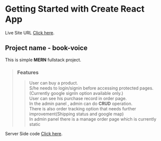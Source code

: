 # Getting Started with Create React App

Live Site URL [Click here](https://book-voice.netlify.app/).

## Project name - book-voice

This is simple **MERN** fullstack project.  


> ### Features
>> User can buy a product.  
>> S/he needs to login/signin before accessing protected pages.(Currently google signIn option available only.)  
>> User can see his purchase record in order page.  
>> In the admin panel , admin can do **CRUD** operation.   
>> There is also order tracking option that needs further improvement(Shipping status and google map)  
>> In admin panel there is a manage order page which is currently static  



Server Side code [Click here](https://github.com/sagar-biswas1/book-voice-server).

